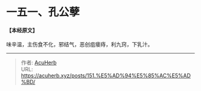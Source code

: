 # 一五一、孔公孽


#### 【本经原文】
味辛温，主伤食不化，邪结气，恶创疽瘘痔，利九窍，下乳汁。

---

> 作者: [AcuHerb](https://acuherb.xyz)  
> URL: https://acuherb.xyz/posts/151.%E5%AD%94%E5%85%AC%E5%AD%BD/  

